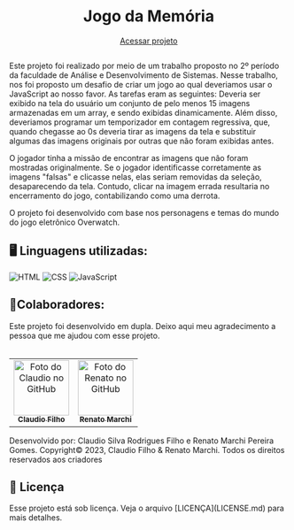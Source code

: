 <h1 align="center">Jogo da Memória</h1>
<p align="center"><a href="https://euclaudiofilho.github.io/jogo-da-memoria/" target="_blank">Acessar projeto</a></p>
<p align="center">
  <img src="https://img.shields.io/github/languages/count/euClaudioFilho/jogo-da-memoria?style=for-the-badge" alt="">
</p>

Este projeto foi realizado por meio de um trabalho proposto no 2º período da faculdade de Análise e Desenvolvimento de Sistemas. Nesse trabalho, nos foi proposto um desafio de criar um jogo ao qual deveriamos usar o JavaScript ao nosso favor. As tarefas eram as seguintes: Deveria ser exibido na tela do usuário um conjunto de pelo menos 15 imagens armazenadas em um array, e sendo exibidas dinamicamente. Além disso, deveriamos programar um temporizador em contagem regressiva, que, quando chegasse ao 0s deveria tirar as imagens da tela e substituir algumas das imagens originais por outras que não foram exibidas antes.

O jogador tinha a missão de encontrar as imagens que não foram mostradas originalmente. Se o jogador identificasse corretamente as imagens "falsas" e clicasse nelas, elas seriam removidas da seleção, desaparecendo da tela. Contudo, clicar na imagem errada resultaria no encerramento do jogo, contabilizando como uma derrota.

O projeto foi desenvolvido com base nos personagens e temas do mundo do jogo eletrônico Overwatch.

<h2 align="left">🖥 Linguagens utilizadas:</h2>
<img src="https://img.shields.io/badge/HTML5-E34F26?style=for-the-badge&logo=html5&logoColor=white" alt="HTML">
<img src="https://img.shields.io/badge/CSS3-1572B6?style=for-the-badge&logo=css3&logoColor=white" alt="CSS">
<img src="https://img.shields.io/badge/JavaScript-323330?style=for-the-badge&logo=javascript&logoColor=F7DF1E" alt="JavaScript">


<h2 align="left">🤝Colaboradores:</h2>
Este projeto foi desenvolvido em dupla. Deixo aqui meu agradecimento a pessoa que me ajudou com esse projeto.
<br><br>
<table>
  <tr>
    <td align="center">
      <a href="https://github.com/euClaudioFilho" title="Link do perfil no GitHub">
        <img src="https://avatars.githubusercontent.com/u/141188161?v=4" width="100px;" alt="Foto do Claudio no GitHub"/><br>
        <sub>
          <b>Claudio Filho</b>
        </sub>
      </a>
    </td>
    <td align="center">
      <a href="https://github.com/Renatoeu" title="Link do perfil no GitHub">
        <img src="https://avatars.githubusercontent.com/u/141187932?v=4" width="100px;" alt="Foto do Renato no GitHub"/><br>
        <sub>
          <b>Renato Marchi</b>
        </sub>
      </a>
    </td>
  </tr>
</table>
Desenvolvido por: Claudio Silva Rodrigues Filho e Renato Marchi Pereira Gomes.
Copyright© 2023, Claudio Filho & Renato Marchi. Todos os direitos reservados aos criadores

<h2 align="left">📝 Licença</h2>
Esse projeto está sob licença. Veja o arquivo [LICENÇA](LICENSE.md) para mais detalhes.
